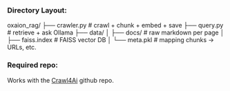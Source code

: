 ### Directory Layout:

oxaion_rag/
├── crawler.py          # crawl + chunk + embed + save
├── query.py            # retrieve + ask Ollama
├── data/
│   ├── docs/           # raw markdown per page
│   ├── faiss.index     # FAISS vector DB
│   └── meta.pkl        # mapping chunks -> URLs, etc.

### Required repo:
Works with the [Crawl4Ai](https://github.com/unclecode/crawl4ai) github repo.
